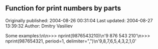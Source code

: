 ## Function for print numbers by parts

Originally published: 2004-08-26 00:31:04
Last updated: 2004-08-27 13:39:32
Author: Dmitry Vasiliev

Some examples:\n\n>>> nprint(9876543210)\n'9 876 543 210'\n>>> nprint(987654321, period=1, delimiter=",")\n'9,8,7,6,5,4,3,2,1,0'
